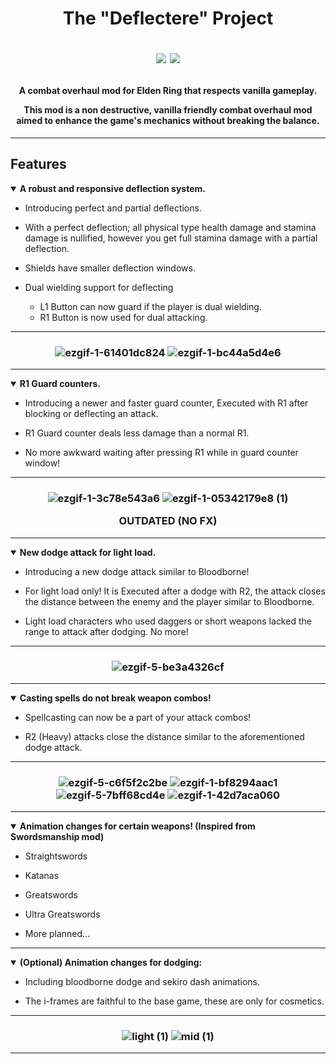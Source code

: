 <h1 align="center"> The "Deflectere" Project 

<img src='https://img.shields.io/badge/developer-Emrith-green' /> <img src='https://img.shields.io/badge/developer-Jutraim-green' />

</h1> 

<h4 align="center">
A combat overhaul mod for Elden Ring that respects vanilla gameplay.


This mod is a non destructive, vanilla friendly combat overhaul mod aimed to enhance the game's mechanics without breaking the balance.

</h4>

---

<h2> Features </h2>

<details open>
<summary><strong>A robust and responsive deflection system.</strong></summary>

- Introducing perfect and partial deflections.

- With a perfect deflection; all physical type health damage and stamina damage is nullified, however you get full stamina damage with a partial deflection.

- Shields have smaller deflection windows.

- Dual wielding support for deflecting
	- L1 Button can now guard if the player is dual wielding.
	- R1 Button is now used for dual attacking.

</details>

---

<h3 align="center">

![ezgif-1-61401dc824](https://user-images.githubusercontent.com/72628161/228978865-d40658c3-1bda-4ace-9e6a-dca14694afeb.gif)
![ezgif-1-bc44a5d4e6](https://user-images.githubusercontent.com/72628161/228979007-0eb1abc7-5f59-49dc-bbfc-9ddd68cd8e3e.gif)

</h3>

---

<details open>
<summary><strong>R1 Guard counters.</strong></summary>

- Introducing a newer and faster guard counter, Executed with R1 after blocking or deflecting an attack.

- R1 Guard counter deals less damage than a normal R1.

- No more awkward waiting after pressing R1 while in guard counter window!

</details>

---

<h3 align="center">

![ezgif-1-3c78e543a6](https://user-images.githubusercontent.com/72628161/228981388-23272426-4f04-4359-a89f-249c5bcbb819.gif)
![ezgif-1-05342179e8 (1)](https://user-images.githubusercontent.com/72628161/228981464-01358d3b-6683-457f-98a9-43ff362445eb.gif)

OUTDATED (NO FX)

</h3>

---

<details open>
<summary><strong>New dodge attack for light load.</strong></summary>

- Introducing a new dodge attack similar to Bloodborne!

- For light load only! It is Executed after a dodge with R2, the attack closes the distance between the enemy and the player similar to Bloodborne.

- Light load characters who used daggers or short weapons lacked the range to attack after dodging. No more!

</details>

---

<h3 align="center">

![ezgif-5-be3a4326cf](https://user-images.githubusercontent.com/72628161/228981955-26f72a07-ccca-4502-b10d-c27605e53b87.gif)

</h3>

---

<details open>
<summary><strong>Casting spells do not break weapon combos!</strong></summary>

- Spellcasting can now be a part of your attack combos!

- R2 (Heavy) attacks close the distance similar to the aforementioned dodge attack.

</details>

---

<h3 align="center">

![ezgif-5-c6f5f2c2be](https://user-images.githubusercontent.com/72628161/228983260-a846ab62-29e6-4499-b601-92ca356b96b6.gif)
![ezgif-1-bf8294aac1](https://user-images.githubusercontent.com/72628161/228982326-b29332c9-af1c-4173-94ed-7a6dd19d55b5.gif)
![ezgif-5-7bff68cd4e](https://user-images.githubusercontent.com/72628161/228983119-d1939588-c5ee-4ce0-8f8a-aeecf7419c19.gif)
![ezgif-1-42d7aca060](https://user-images.githubusercontent.com/72628161/228982239-65d43502-99d2-4785-b773-f45ae7c2985f.gif)

</h3>

---

<details open>
<summary><strong>Animation changes for certain weapons! (Inspired from Swordsmanship mod)</strong></summary>

- Straightswords

- Katanas

- Greatswords

- Ultra Greatswords

- More planned...

</details>

---

<details open>
<summary><strong>(Optional) Animation changes for dodging:</strong></summary>

- Including bloodborne dodge and sekiro dash animations.

- The i-frames are faithful to the base game, these are only for cosmetics.

</details>

---

<h3 align="center">

![light (1)](https://user-images.githubusercontent.com/72628161/228982515-83e3ecdc-9d5a-4362-9ce8-aeaaed50641a.gif)
![mid (1)](https://user-images.githubusercontent.com/72628161/228982550-d4f3823b-e566-4524-bb55-abd8ae245108.gif)

</h3>

---
